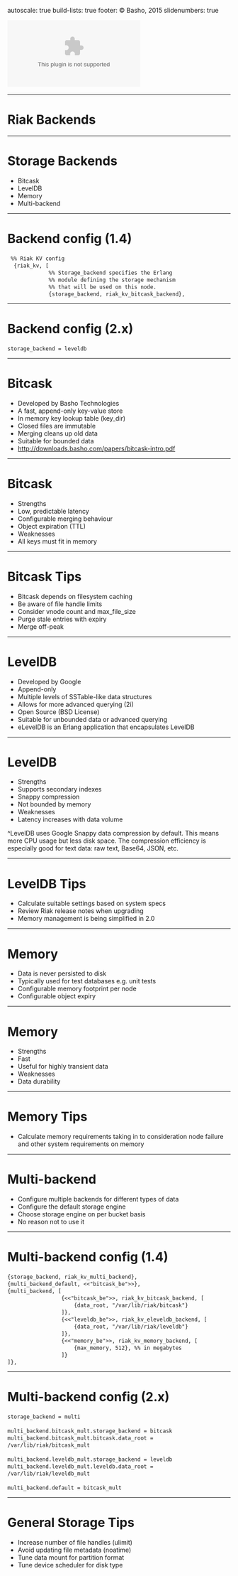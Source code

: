 autoscale: true
build-lists: true
footer: © Basho, 2015
slidenumbers: true

![fit](design-assets/Basho-Logos/eps/basho-logo-color-horiz.eps)

---


# Riak Backends

---

# Storage Backends

* Bitcask
* LevelDB
* Memory
* Multi-backend

---

# Backend config (1.4)

```
 %% Riak KV config
  {riak_kv, [
             %% Storage_backend specifies the Erlang 
             %% module defining the storage mechanism
             %% that will be used on this node.
             {storage_backend, riak_kv_bitcask_backend},
```

---

# Backend config (2.x)

```
storage_backend = leveldb
```

---

# Bitcask

* Developed by Basho Technologies
* A fast, append-only key-value store
* In memory key lookup table (key_dir)
* Closed files are immutable
* Merging cleans up old data
* Suitable for bounded data
* http://downloads.basho.com/papers/bitcask-intro.pdf

---

# Bitcask

* Strengths
* Low, predictable latency
* Configurable merging behaviour
* Object expiration (TTL)
* Weaknesses
* All keys must fit in memory

---

# Bitcask Tips

* Bitcask depends on filesystem caching
* Be aware of file handle limits
* Consider vnode count and max_file_size
* Purge stale entries with expiry
* Merge off-peak

---

# LevelDB

* Developed by Google
* Append-only
* Multiple levels of SSTable-like data structures
* Allows for more advanced querying (2i)
* Open Source (BSD License)
* Suitable for unbounded data or advanced querying
* eLevelDB is an Erlang application that encapsulates LevelDB

---

# LevelDB

* Strengths
* Supports secondary indexes
* Snappy compression
* Not bounded by memory
* Weaknesses
* Latency increases with data volume

^LevelDB uses Google Snappy data compression by default. This means more CPU usage but less disk space. The compression efficiency is especially good for text data: raw text, Base64, JSON, etc. 
 

---

# LevelDB Tips

* Calculate suitable settings based on system specs
* Review Riak release notes when upgrading
* Memory management is being simplified in 2.0

---

# Memory

* Data is never persisted to disk
* Typically used for test databases e.g. unit tests
* Configurable memory footprint per node
* Configurable object expiry

---

# Memory

* Strengths
* Fast
* Useful for highly transient data
* Weaknesses
* Data durability

---

# Memory Tips

* Calculate memory requirements taking in to consideration node failure and other system requirements on memory

---

# Multi-backend

* Configure multiple backends for different types of data
* Configure the default storage engine
* Choose storage engine on per bucket basis
* No reason not to use it

---

# Multi-backend config (1.4)

```
{storage_backend, riak_kv_multi_backend},
{multi_backend_default, <<"bitcask_be">>},
{multi_backend, [
                 {<<"bitcask_be">>, riak_kv_bitcask_backend, [
                     {data_root, "/var/lib/riak/bitcask"}
                 ]},
                 {<<"leveldb_be">>, riak_kv_eleveldb_backend, [
                     {data_root, "/var/lib/riak/leveldb"}
                 ]},
                 {<<"memory_be">>, riak_kv_memory_backend, [
                     {max_memory, 512}, %% in megabytes
                 ]}
]},
```

---

# Multi-backend config (2.x)

```
storage_backend = multi

multi_backend.bitcask_mult.storage_backend = bitcask
multi_backend.bitcask_mult.bitcask.data_root = /var/lib/riak/bitcask_mult

multi_backend.leveldb_mult.storage_backend = leveldb
multi_backend.leveldb_mult.leveldb.data_root = /var/lib/riak/leveldb_mult

multi_backend.default = bitcask_mult

```

---

# General Storage Tips

* Increase number of file handles (ulimit)
* Avoid updating file metadata (noatime)
* Tune data mount for partition format
* Tune device scheduler for disk type


